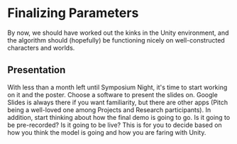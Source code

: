 # Finalizing Parameters
By now, we should have worked out the kinks in the Unity environment, and the algorithm should (hopefully) be functioning nicely on well-constructed characters and worlds. 

## Presentation
With less than a month left until Symposium Night, it's time to start working on it and the poster. Choose a software to present the slides on. Google Slides is always there if you want familiarity, but there are other apps (Pitch being a well-loved one among Projects and Research participants). In addition, start thinking about how the final demo is going to go. Is it going to be pre-recorded? Is it going to be live? This is for you to decide based on how you think the model is going and how you are faring with Unity.